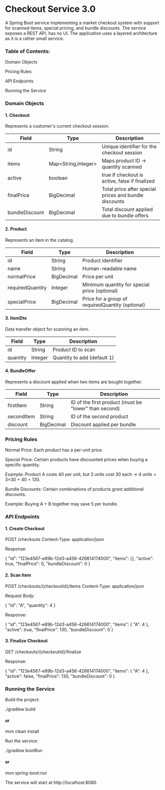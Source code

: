# Checkout Service 3.0

A Spring Boot service implementing a market checkout system with support for scanned items, special pricing, and bundle discounts. The service exposes a REST API, has no UI.
The application uses a layered architecture as it is a rather small service. 
### Table of Contents:

Domain Objects

Pricing Rules

API Endpoints

Running the Service

### Domain Objects
####  1. Checkout

Represents a customer's current checkout session.

| Field          | Type                 | Description                                           |
| -------------- | -------------------- | ----------------------------------------------------- |
| id             | String               | Unique identifier for the checkout session            |
| items          | Map\<String,Integer> | Maps product ID → quantity scanned                    |
| active         | boolean              | true if checkout is active, false if finalized        |
| finalPrice     | BigDecimal           | Total price after special prices and bundle discounts |
| bundleDiscount | BigDecimal           | Total discount applied due to bundle offers           |

####  2. Product

Represents an item in the catalog.

| Field            | Type       | Description                                      |
| ---------------- | ---------- | ------------------------------------------------ |
| id               | String     | Product identifier                               |
| name             | String     | Human-readable name                              |
| normalPrice      | BigDecimal | Price per unit                                   |
| requiredQuantity | Integer    | Minimum quantity for special price (optional)    |
| specialPrice     | BigDecimal | Price for a group of requiredQuantity (optional) |

####  3. ItemDto

Data transfer object for scanning an item.

| Field    | Type    | Description                 |
| -------- | ------- | --------------------------- |
| id       | String  | Product ID to scan          |
| quantity | Integer | Quantity to add (default 1) |

####  4. BundleOffer

Represents a discount applied when two items are bought together.


| Field  | Type | Description |
| ------------- | ------------- | ------------- |
| firstItem  | String  | ID of the first product (must be "lower" than second) |
| secondItem  | String | ID of the second product |
| discount  | BigDecimal  | Discount applied per bundle |

### Pricing Rules

Normal Price: Each product has a per-unit price.

Special Price: Certain products have discounted prices when buying a specific quantity.

Example: Product A costs 40 per unit, but 3 units cost 30 each → 4 units = 3×30 + 40 = 130.

Bundle Discounts: Certain combinations of products grant additional discounts.

Example: Buying A + B together may save 5 per bundle.

### API Endpoints
#### 1. Create Checkout
   POST /checkouts
   Content-Type: application/json


Response:

{
"id": "123e4567-e89b-12d3-a456-426614174000",
"items": {},
"active": true,
"finalPrice": 0,
"bundleDiscount": 0
}

#### 2. Scan Item
   POST /checkouts/{checkoutId}/items
   Content-Type: application/json


Request Body:

{
"id": "A",
"quantity": 4
}


Response:

{
"id": "123e4567-e89b-12d3-a456-426614174000",
"items": { "A": 4 },
"active": true,
"finalPrice": 130,
"bundleDiscount": 0
}

#### 3. Finalize Checkout
   GET /checkouts/{checkoutId}/finalize


Response:

{
"id": "123e4567-e89b-12d3-a456-426614174000",
"items": { "A": 4 },
"active": false,
"finalPrice": 130,
"bundleDiscount": 0
}


### Running the Service

Build the project:

./gradlew build
####  or
mvn clean install


Run the service:

./gradlew bootRun
#### or
mvn spring-boot:run


The service will start at http://localhost:8080.